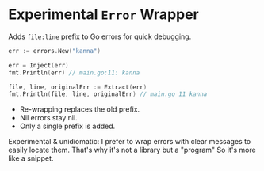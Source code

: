 # Experimental `Error` Wrapper

Adds `file:line` prefix to Go errors for quick debugging.

```go
err := errors.New("kanna")

err = Inject(err)
fmt.Println(err) // main.go:11: kanna

file, line, originalErr := Extract(err)
fmt.Println(file, line, originalErr) // main.go 11 kanna
```

- Re-wrapping replaces the old prefix.
- Nil errors stay nil.
- Only a single prefix is added.

Experimental & unidiomatic: I prefer to wrap errors with clear messages to easily locate them.
That's why it's not a library but a "program"
So it's more like a snippet.
